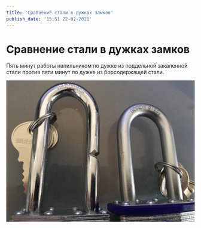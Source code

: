 ```yaml
---
title: 'Сравнение стали в дужках замков'
publish_date: '15:51 22-02-2021'
---
```


# Сравнение стали в дужках замков

Пять минут работы напильником по дужке из поддельной закаленной стали против пяти минут по дужке из борсодержащей стали. 

![](ajqxjbpdili01.jpg)